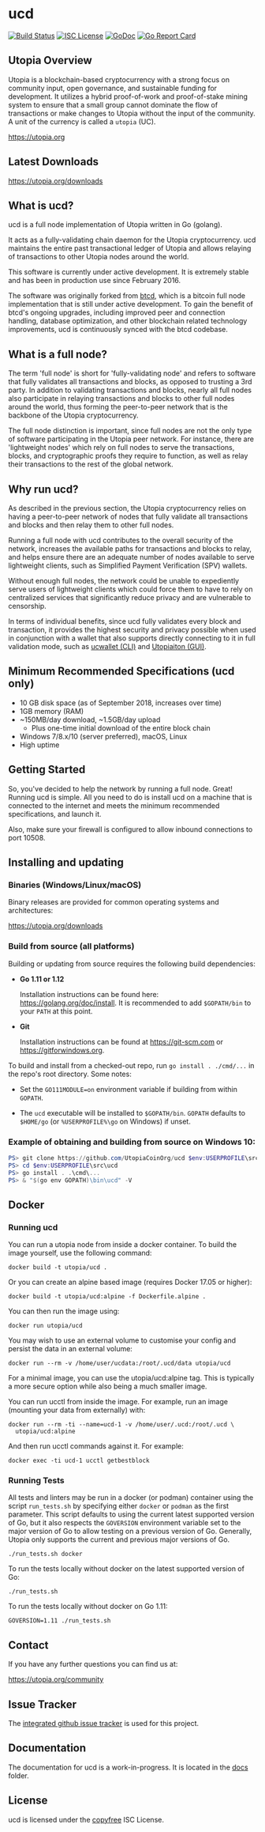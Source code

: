 ucd
====

[![Build Status](https://travis-ci.org/Utopia/ucd.png?branch=master)](https://travis-ci.org/Utopia/ucd)
[![ISC License](https://img.shields.io/badge/license-ISC-blue.svg)](http://copyfree.org)
[![GoDoc](https://img.shields.io/badge/godoc-reference-blue.svg)](https://godoc.org/github.com/UtopiaCoinOrg/ucd)
[![Go Report Card](https://goreportcard.com/badge/github.com/UtopiaCoinOrg/ucd)](https://goreportcard.com/report/github.com/UtopiaCoinOrg/ucd)

## Utopia Overview

Utopia is a blockchain-based cryptocurrency with a strong focus on community
input, open governance, and sustainable funding for development. It utilizes a
hybrid proof-of-work and proof-of-stake mining system to ensure that a small
group cannot dominate the flow of transactions or make changes to Utopia without
the input of the community.  A unit of the currency is called a `utopia` (UC).

https://utopia.org

## Latest Downloads

https://utopia.org/downloads

## What is ucd?

ucd is a full node implementation of Utopia written in Go (golang).

It acts as a fully-validating chain daemon for the Utopia cryptocurrency.  ucd
maintains the entire past transactional ledger of Utopia and allows relaying of
transactions to other Utopia nodes around the world.

This software is currently under active development.  It is extremely stable and
has been in production use since February 2016.

The software was originally forked from [btcd](https://github.com/btcsuite/btcd),
which is a bitcoin full node implementation that is still under active
development.  To gain the benefit of btcd's ongoing upgrades, including improved
peer and connection handling, database optimization, and other blockchain
related technology improvements, ucd is continuously synced with the btcd
codebase.

## What is a full node?

The term 'full node' is short for 'fully-validating node' and refers to software
that fully validates all transactions and blocks, as opposed to trusting a 3rd
party.  In addition to validating transactions and blocks, nearly all full nodes
also participate in relaying transactions and blocks to other full nodes around
the world, thus forming the peer-to-peer network that is the backbone of the
Utopia cryptocurrency.

The full node distinction is important, since full nodes are not the only type
of software participating in the Utopia peer network. For instance, there are
'lightweight nodes' which rely on full nodes to serve the transactions, blocks,
and cryptographic proofs they require to function, as well as relay their
transactions to the rest of the global network.

## Why run ucd?

As described in the previous section, the Utopia cryptocurrency relies on having
a peer-to-peer network of nodes that fully validate all transactions and blocks
and then relay them to other full nodes.

Running a full node with ucd contributes to the overall security of the
network, increases the available paths for transactions and blocks to relay,
and helps ensure there are an adequate number of nodes available to serve
lightweight clients, such as Simplified Payment Verification (SPV) wallets.

Without enough full nodes, the network could be unable to expediently serve
users of lightweight clients which could force them to have to rely on
centralized services that significantly reduce privacy and are vulnerable to
censorship.

In terms of individual benefits, since ucd fully validates every block and
transaction, it provides the highest security and privacy possible when used in
conjunction with a wallet that also supports directly connecting to it in full
validation mode, such as [ucwallet (CLI)](https://github.com/UtopiaCoinOrg/ucwallet)
and [Utopiaiton (GUI)](https://github.com/UtopiaCoinOrg/utopiaiton).

## Minimum Recommended Specifications (ucd only)

* 10 GB disk space (as of September 2018, increases over time)
* 1GB memory (RAM)
* ~150MB/day download, ~1.5GB/day upload
  * Plus one-time initial download of the entire block chain
* Windows 7/8.x/10 (server preferred), macOS, Linux
* High uptime

## Getting Started

So, you've decided to help the network by running a full node.  Great!  Running
ucd is simple.  All you need to do is install ucd on a machine that is
connected to the internet and meets the minimum recommended specifications, and
launch it.

Also, make sure your firewall is configured to allow inbound connections to port
10508.

<a name="Installation" />

## Installing and updating

### Binaries (Windows/Linux/macOS)

Binary releases are provided for common operating systems and architectures:

https://utopia.org/downloads

### Build from source (all platforms)

Building or updating from source requires the following build dependencies:

- **Go 1.11 or 1.12**

  Installation instructions can be found here: https://golang.org/doc/install.
  It is recommended to add `$GOPATH/bin` to your `PATH` at this point.

- **Git**

  Installation instructions can be found at https://git-scm.com or
  https://gitforwindows.org.

To build and install from a checked-out repo, run `go install . ./cmd/...` in
the repo's root directory.  Some notes:

* Set the `GO111MODULE=on` environment variable if building from within
  `GOPATH`.

* The `ucd` executable will be installed to `$GOPATH/bin`.  `GOPATH`
  defaults to `$HOME/go` (or `%USERPROFILE%\go` on Windows) if unset.


### Example of obtaining and building from source on Windows 10:

```PowerShell
PS> git clone https://github.com/UtopiaCoinOrg/ucd $env:USERPROFILE\src\ucd
PS> cd $env:USERPROFILE\src\ucd
PS> go install . .\cmd\...
PS> & "$(go env GOPATH)\bin\ucd" -V

```

## Docker

### Running ucd

You can run a utopia node from inside a docker container.  To build the image
yourself, use the following command:

```
docker build -t utopia/ucd .
```

Or you can create an alpine based image (requires Docker 17.05 or higher):

```
docker build -t utopia/ucd:alpine -f Dockerfile.alpine .
```

You can then run the image using:

```
docker run utopia/ucd
```

You may wish to use an external volume to customise your config and persist the
data in an external volume:

```
docker run --rm -v /home/user/ucdata:/root/.ucd/data utopia/ucd
```

For a minimal image, you can use the utopia/ucd:alpine tag.  This is typically
a more secure option while also being a much smaller image.

You can run ucctl from inside the image.  For example, run an image (mounting
your data from externally) with:

```
docker run --rm -ti --name=ucd-1 -v /home/user/.ucd:/root/.ucd \
  utopia/ucd:alpine
```

And then run ucctl commands against it.  For example:

```
docker exec -ti ucd-1 ucctl getbestblock
```

### Running Tests

All tests and linters may be run in a docker (or podman) container using the
script `run_tests.sh` by specifying either `docker` or `podman` as the first
parameter.  This script defaults to using the current latest supported version
of Go, but it also respects the `GOVERSION` environment variable set to the
major version of Go to allow testing on a previous version of Go.  Generally,
Utopia only supports the current and previous major versions of Go.

```
./run_tests.sh docker
```

To run the tests locally without docker on the latest supported version of Go:

```
./run_tests.sh
```

To run the tests locally without docker on Go 1.11:

```
GOVERSION=1.11 ./run_tests.sh
```

## Contact

If you have any further questions you can find us at:

https://utopia.org/community

## Issue Tracker

The [integrated github issue tracker](https://github.com/UtopiaCoinOrg/ucd/issues)
is used for this project.

## Documentation

The documentation for ucd is a work-in-progress.  It is located in the
[docs](https://github.com/UtopiaCoinOrg/ucd/tree/master/docs) folder.

## License

ucd is licensed under the [copyfree](http://copyfree.org) ISC License.
